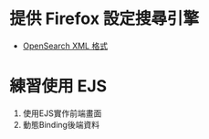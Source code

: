 # 提供 Firefox 設定搜尋引擎

* [OpenSearch XML 格式](https://developer.mozilla.org/en-US/docs/Web/OpenSearch)



# 練習使用 EJS

1. 使用EJS實作前端畫面
2. 動態Binding後端資料